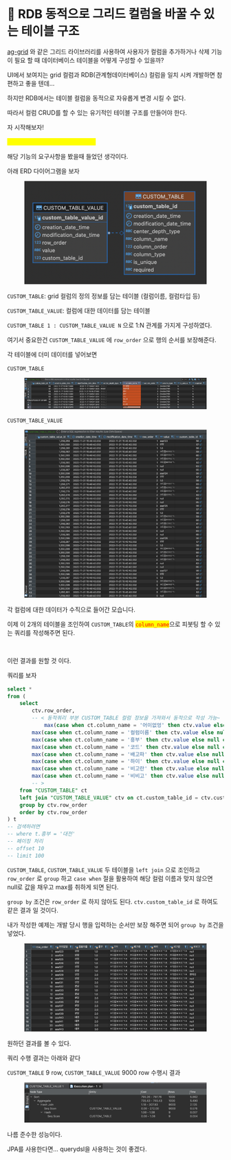 # 📒 RDB 동적으로 그리드 컬럼을 바꿀 수 있는 테이블 구조

[ag-grid](https://www.ag-grid.com/example-finance/) 와 같은 그리드 라이브러리를 사용하여 사용자가 컬럼을 추가하거나 삭제 기능이 필요 할 때 데이터베이스 테이블을 어떻게 구성할 수 있을까?

UI에서 보여지는 grid 컬럼과 RDB(관계형데이터베이스) 컬럼을 일치 시켜 개발하면 참 편하고 좋을 텐데...

하지만 RDB에서는 테이블 컬럼을 동적으로 자유롭게 변경 시킬 수 없다.&#x20;



따라서 컬럼 CRUD를 할 수 있는 유기적인 테이블 구조를 만들어야 한다.



자 시작해보자!



<mark style="color:yellow;">**"컬럼은 여러개의 데이터를 가진다"**</mark>



해당 기능의 요구사항을 봤을때 들었던 생각이다.&#x20;

아래 ERD 다이어그램을 보자

<figure><img src="../.gitbook/assets/image (9).png" alt=""><figcaption></figcaption></figure>

`CUSTOM_TABLE`: grid 컬럼의 정의 정보를 담는 테이블 (컬럼이름, 컬럼타입 등)

`CUSTOM_TABLE_VALUE`: 컬럼에 대한 데이터를 담는 테이블



`CUSTOM_TABLE 1 : CUSTOM_TABLE_VALUE N` 으로 1:N 관계를 가지게 구성하였다.

여기서 중요한건 `CUSTOM_TABLE_VALUE` 에 `row_order` 으로 행의 순서를 보장해준다.



각 테이블에 더미 데이터를 넣어보면



`CUSTOM_TABLE`

<figure><img src="../.gitbook/assets/image (1) (1).png" alt=""><figcaption></figcaption></figure>

`CUSTOM_TABLE_VALUE`

<figure><img src="../.gitbook/assets/image (2) (1).png" alt=""><figcaption></figcaption></figure>

각 컬럼에 대한 데이터가 수직으로 들어간 모습니다.



이제 이 2개의 테이블을 조인하여 `CUSTOM_TABLE`의 <mark style="color:red;">`column_name`</mark>으로 피봇팅 할 수 있는 쿼리를 작성해주면 된다.&#x20;

<figure><img src="../.gitbook/assets/스크린샷 2024-07-18 오후 2.12.25.png" alt=""><figcaption></figcaption></figure>

이런 결과를 원할 것 이다.

쿼리를 보자

```sql
select * 
from (
	select 
	    ctv.row_order,
        -- < 동적쿼리 부분 CUSTOM_TABLE 컬럼 정보을 가져와서 동적으로 작성 가능~
	    	max(case when ct.column_name = '어이없엉' then ctv.value else null end) as 어이없엉,
		max(case when ct.column_name = '컬럼이름' then ctv.value else null end) as 컬럼이름,
		max(case when ct.column_name = '흥부' then ctv.value else null end) as 흥부,
		max(case when ct.column_name = '코드' then ctv.value else null end) as 코드,
		max(case when ct.column_name = '배고파' then ctv.value else null end) as 배고파,
		max(case when ct.column_name = '하이' then ctv.value else null end) as 하이,
		max(case when ct.column_name = '비고란' then ctv.value else null end) as 비고란,
		max(case when ct.column_name = '비비고' then ctv.value else null end) as 비고고
        -- >
	from "CUSTOM_TABLE" ct 
	left join "CUSTOM_TABLE_VALUE" ctv on ct.custom_table_id = ctv.custom_table_id 
	group by ctv.row_order 
	order by ctv.row_order 
) t
-- 검색하려면
-- where t.흥부 = '대전' 
-- 페이징 처리 
-- offset 10 
-- limit 100

```



`CUSTOM_TABLE`,  `CUSTOM_TABLE_VALUE` 두 테이블을 `left join` 으로 조인하고 `row_order` 로 `group` 하고 `case when` 절을 활용하여 해당 컬럼 이름과 맞지 않으면 null로 값을 채우고 max를 취하게 되면 된다.



`group by` 조건은 `row_order` 로 하지 않아도 된다. `ctv.custom_table_id` 로 하여도 같은 결과 일 것이다.

내가 작성한 예제는 개발 당시 행을 입력하는 순서만 보장 해주면 되어 `group by` 조건을 넣었다.



<figure><img src="../.gitbook/assets/image (4) (1).png" alt=""><figcaption></figcaption></figure>

&#x20;원하던 결과를 볼 수 있다.



쿼리 수행 결과는 아래와 같다



`CUSTOM_TABLE` 9 row, `CUSTOM_TABLE_VALUE` 9000 row 수행시 결과

<figure><img src="../.gitbook/assets/image (5) (1).png" alt=""><figcaption></figcaption></figure>

나름 준수한 성능이다.

JPA를 사용한다면... querydsl을 사용하는 것이 좋겠다.
